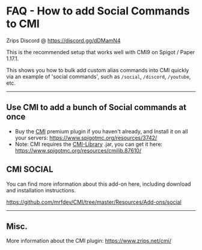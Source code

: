 # FAQ - How to add Social Commands to CMI

Zrips Discord @ https://discord.gg/dDMamN4

This is the recommended setup that works well with CMI9 on Spigot / Paper 1.17.1.

This shows you how to bulk add custom alias commands into CMI quickly via an example of 'social commands', such as `/social`, `/discord`, `/youtube`, etc.

---

## Use CMI to add a bunch of Social commands at once

- Buy the [CMI](https://www.zrips.net/cmi/) premium plugin if you haven't already, and Install it on all your servers: <https://www.spigotmc.org/resources/3742/>
- Note: CMI requires the [CMI-Library](https://github.com/mrfdev/CMI/edit/master/Resources/FAQ/cmi-library.md) .jar, you can get it here: <https://www.spigotmc.org/resources/cmilib.87610/>

## CMI SOCIAL

You can find more information about this add-on here, including download and installation instructions.

https://github.com/mrfdev/CMI/tree/master/Resources/Add-ons/social

---

## Misc.

More information about the CMI plugin: https://www.zrips.net/cmi/
